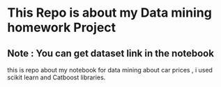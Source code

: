 # This Repo is about my Data mining homework Project

## Note : You can get dataset link in the notebook

this is repo about my notebook for data mining about car prices , i used scikit learn and Catboost libraries.
